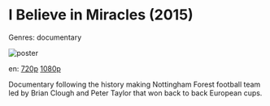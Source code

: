 # I Believe in Miracles (2015)

Genres: documentary

![poster](http://image.tmdb.org/t/p/w500/6IXJfhRap5tRPW1XStoC2F7Obdx.jpg)

en:
  [720p](magnet:?xt=urn:btih:4953347CE398D75A8C9722A39A54ACB50DF0CE1B&tr=udp://glotorrents.pw:6969/announce&tr=udp://tracker.opentrackr.org:1337/announce&tr=udp://torrent.gresille.org:80/announce&tr=udp://tracker.openbittorrent.com:80&tr=udp://tracker.coppersurfer.tk:6969&tr=udp://tracker.leechers-paradise.org:6969&tr=udp://p4p.arenabg.ch:1337&tr=udp://tracker.internetwarriors.net:1337)
  [1080p](magnet:?xt=urn:btih:12E2B8DC2790D184A8911895B9A0C47AF76B8AE7&tr=udp://glotorrents.pw:6969/announce&tr=udp://tracker.opentrackr.org:1337/announce&tr=udp://torrent.gresille.org:80/announce&tr=udp://tracker.openbittorrent.com:80&tr=udp://tracker.coppersurfer.tk:6969&tr=udp://tracker.leechers-paradise.org:6969&tr=udp://p4p.arenabg.ch:1337&tr=udp://tracker.internetwarriors.net:1337)
  


Documentary following the history making Nottingham Forest football team led by Brian Clough and Peter Taylor that won back to back European cups.